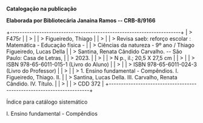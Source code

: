 **Catalogação na publicação**

**Elaborada por Bibliotecária Janaina Ramos -- CRB-8/9166**

+----------------------------------------------------------------------+
| > F475r                                                              |
| >                                                                    |
| > Figueiredo, Thiago                                                 |
| >                                                                    |
| > Revisa saeb: reforço escolar : Matemática - Educação física -      |
| > Ciências da natureza - 9º ano / Thiago Figueiredo, Lucas Della     |
| > Santina, Renata Cândido Carvalho. -- São Paulo: Casa de Letras,    |
| > 2023.                                                              |
| >                                                                    |
| > N p., il.; 20,5 X 27,5 cm                                          |
| >                                                                    |
| > ISBN 978-65-6011-015-1 (Livro do Aluno)                            |
| >                                                                    |
| > ISBN 978-65-6011-024-3 (Livro do Professor)                        |
| >                                                                    |
| > 1\. Ensino fundamental - Compêndios. I. Figueiredo, Thiago. II.    |
| > Santina, Lucas Della. III. Carvalho, Renata Cândido. IV. Título.   |
| >                                                                    |
| > CDD 372                                                            |
+----------------------------------------------------------------------+

Índice para catálogo sistemático

I. Ensino fundamental - Compêndios

#### 

#### 
